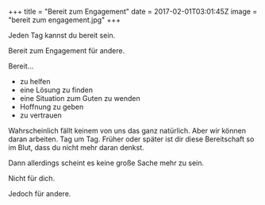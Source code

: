 +++
title = "Bereit zum Engagement"
date = 2017-02-01T03:01:45Z
image = "bereit zum engagement.jpg"
+++

Jeden Tag kannst du bereit sein. 

Bereit zum Engagement für andere.

Bereit…

- zu helfen
- eine Lösung zu finden
- eine Situation zum Guten zu wenden
- Hoffnung zu geben
- zu vertrauen

Wahrscheinlich fällt keinem von uns das ganz natürlich. Aber wir können daran arbeiten. Tag um Tag. Früher oder später ist dir diese Bereitschaft so im Blut, dass du nicht mehr daran denkst.

Dann allerdings scheint es keine große Sache mehr zu sein. 

Nicht für dich.

Jedoch für andere.